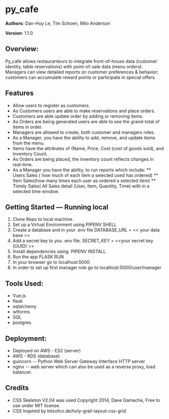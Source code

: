 # py_cafe

**Authors**: Dan-Huy Le, Tim Schoen, Milo Anderson

**Version**: 1.1.0

## Overview:
Py_cafe allows restauranteurs to integrate front-of-house data (customer identity, table reservations) with point-of-sale data (menu orders). Managers can view detailed reports on customer preferences & behavior; customers can accumulate reward points or participate in special offers.

## Features
* Allow users to register as customers.
* As Customers users are able to make reservations and place orders. 
* Customers are able update order by adding or removing items.
* As Orders are being generated users are able to see the grand-total of items in order.
* Managers are allowed to create, both customer and managers roles.
* As a Manager, you have the ability to add, remove, and update items from the menu.  
* Items have the attributes of (Name, Price, Cost (cost of goods sold), and Inventory Count.  
* As Orders are being placed, the inventory count reflects changes in real-time.
* As a Manager you have the ability, to run reports  which include:
** Users Sales ( how much of each item a selected used has ordered)
** Item Sales(how many times each user as ordered a selected item)
** Timely Sales( All Sales detail (User, Item, Quantity, Time) with in a selected time window.


## Getting Started — Running local


1. Clone Repo to local machine.
2. Set up a  Virtual Environment using  PIPENV SHELL
3. Create a database and in your .env file  DATABASE_URL =  << your data base >>
4. Add a secret key to you .env file.  SECRET_KEY = <<your secret key (UUID) >>
5. Install dependencies  using. PIPENV INSTALL
6. Run the app     FLASK RUN
7. In your browser go to localhost:5000
8. In order to set up first manager role go to localhost:5000/user/manager


## Tools Used:
  * Vue.js
  * flask
  * sqlalchemy
  * wtforms
  * SQL
  * postgres 

## Deployment:
* Deployed on AWS - ES2 (server)
*  AWS - RDS (database)
* guincorn -- Python Web Server Gateway Interface HTTP server
* nginx -- web server which can also be used as a reverse proxy, load balancer.

## Credits

 * CSS Skeleton V2.04  was used  Copyright 2014, Dave Gamache, Free to use under MIT license.
 * CSS Inspired by bitsofco.de/holy-grail-layout-css-grid 


 
